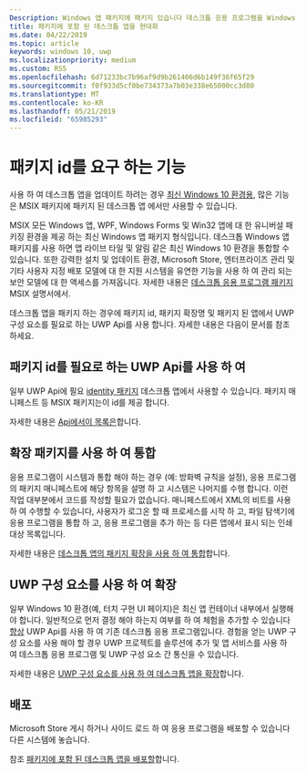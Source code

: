```yaml
---
Description: Windows 앱 패키지에 패키지 있습니다 데스크톱 응용 프로그램을 Windows 10 사용자를 위해 최신 환경 추가 하는 방법에 알아봅니다.
title: 패키지에 포함 된 데스크톱 앱을 현대화
ms.date: 04/22/2019
ms.topic: article
keywords: windows 10, uwp
ms.localizationpriority: medium
ms.custom: RS5
ms.openlocfilehash: 6d71233bc7b96af9d9b261406d6b149f36f65f29
ms.sourcegitcommit: f0f933d5cf0be734373a7b03e338e65000cc3d80
ms.translationtype: MT
ms.contentlocale: ko-KR
ms.lasthandoff: 05/21/2019
ms.locfileid: "65985293"
---
```

# <a name="features-that-require-package-identity"></a>패키지 id를 요구 하는 기능

사용 하 여 데스크톱 앱을 업데이트 하려는 경우 [최신 Windows 10 환경용](index.md), 많은 기능은 MSIX 패키지에 패키지 된 데스크톱 앱 에서만 사용할 수 있습니다.

MSIX 모든 Windows 앱, WPF, Windows Forms 및 Win32 앱에 대 한 유니버설 패키징 환경을 제공 하는 최신 Windows 앱 패키지 형식입니다. 데스크톱 Windows 앱 패키지를 사용 하면 앱 라이브 타일 및 알림 같은 최신 Windows 10 환경을 통합할 수 있습니다. 또한 강력한 설치 및 업데이트 환경, Microsoft Store, 엔터프라이즈 관리 및 기타 사용자 지정 배포 모델에 대 한 지원 시스템을 유연한 기능을 사용 하 여 관리 되는 보안 모델에 대 한 액세스를 가져옵니다. 자세한 내용은 [데스크톱 응용 프로그램 패키지](https://docs.microsoft.com/windows/msix/desktop/desktop-to-uwp-root) MSIX 설명서에서.

데스크톱 앱을 패키지 하는 경우에 패키지 id, 패키지 확장명 및 패키지 된 앱에서 UWP 구성 요소를 필요로 하는 UWP Api를 사용 합니다. 자세한 내용은 다음이 문서를 참조 하세요.

## <a name="use-uwp-apis-that-require-package-identity"></a>패키지 id를 필요로 하는 UWP Api를 사용 하 여

일부 UWP Api에 필요 [identity 패키지](https://docs.microsoft.com/uwp/schemas/appxpackage/uapmanifestschema/element-identity) 데스크톱 앱에서 사용할 수 있습니다. 패키지 매니페스트 등 MSIX 패키지는이 id를 제공 합니다.

자세한 내용은 [Api에서이 목록은](desktop-to-uwp-supported-api.md#list-of-apis)합니다.

## <a name="integrate-with-package-extensions"></a>확장 패키지를 사용 하 여 통합

응용 프로그램이 시스템과 통합 해야 하는 경우 (예: 방화벽 규칙을 설정), 응용 프로그램의 패키지 매니페스트에 해당 항목을 설명 하 고 시스템은 나머지를 수행 합니다. 이런 작업 대부분에서 코드를 작성할 필요가 없습니다. 매니페스트에서 XML의 비트를 사용 하 여 수행할 수 있습니다, 사용자가 로그온 할 때 프로세스를 시작 하 고, 파일 탐색기에 응용 프로그램을 통합 하 고, 응용 프로그램을 추가 하는 등 다른 앱에서 표시 되는 인쇄 대상 목록입니다.

자세한 내용은 [데스크톱 앱의 패키지 확장을 사용 하 여 통합](desktop-to-uwp-extensions.md)합니다.

## <a name="extend-with-uwp-components"></a>UWP 구성 요소를 사용 하 여 확장

일부 Windows 10 환경(예, 터치 구현 UI 페이지)은 최신 앱 컨테이너 내부에서 실행해야 합니다. 일반적으로 먼저 결정 해야 하는지 여부를 하 여 체험을 추가할 수 있습니다 [향상](desktop-to-uwp-enhance.md) UWP Api를 사용 하 여 기존 데스크톱 응용 프로그램입니다. 경험을 얻는 UWP 구성 요소를 사용 해야 할 경우 UWP 프로젝트를 솔루션에 추가 및 앱 서비스를 사용 하 여 데스크톱 응용 프로그램 및 UWP 구성 요소 간 통신을 수 있습니다.

자세한 내용은 [UWP 구성 요소를 사용 하 여 데스크톱 앱을 확장](desktop-to-uwp-extend.md)합니다.

## <a name="distribute"></a>배포

Microsoft Store 게시 하거나 사이드 로드 하 여 응용 프로그램을 배포할 수 있습니다 다른 시스템에 놓습니다.

참조 [패키지에 포함 된 데스크톱 앱을 배포할](desktop-to-uwp-distribute.md)합니다.
